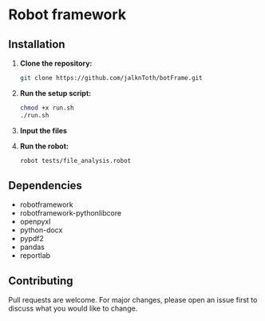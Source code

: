 # Robot framework

## Installation

1. **Clone the repository:**

   ```bash
   git clone https://github.com/jalknToth/botFrame.git
   ```

2. **Run the setup script:**

   ```bash
   chmod +x run.sh
   ./run.sh
   ```

3. **Input the files**

4. **Run the robot:**

   ```bash
   robot tests/file_analysis.robot
   ```

## Dependencies

- robotframework 
- robotframework-pythonlibcore
- openpyxl
- python-docx
- pypdf2
- pandas
- reportlab

## Contributing

Pull requests are welcome. For major changes, please open an issue first to discuss what you would like to change.